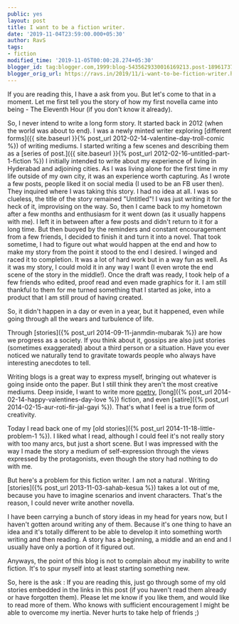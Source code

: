 ```yaml
---
public: yes
layout: post
title: I want to be a fiction writer.
date: '2019-11-04T23:59:00.000+05:30'
author: RavS
tags:
- fiction
modified_time: '2019-11-05T00:00:28.274+05:30'
blogger_id: tag:blogger.com,1999:blog-5435629330016169213.post-1896173755079321140
blogger_orig_url: https://ravs.in/2019/11/i-want-to-be-fiction-writer.html
---
```


If you are reading this, I have a ask from you. But let's come to that in a moment. Let me first tell you the story of how my first novella came into being - The Eleventh Hour (if you don't know it already).

So, I never intend to write a long form story. It started back in 2012 (when the world was about to end). I was a newly minted writer exploring [different forms]({{ site.baseurl }}{% post_url 2012-02-14-valentine-day-troll-comic %}) of writing mediums. I started writing a few scenes and describing them as a [series of post.]({{ site.baseurl }}{% post_url 2012-02-16-untitled-part-1-fiction %}) I initially intended to write about my experience of living in Hyderabad and adjoining cities. As I was living alone for the first time in my life outside of my own city, it was an experience worth capturing.
As I wrote a few posts, people liked it on social media (I used to be an FB user then). They inquired where I was taking this story. I had no idea at all. I was so clueless, the title of the story remained "Untitled"! I was just writing it for the heck of it, improvising on the way. So, then I came back to my hometown after a few months and enthusiasm for it went down (as it usually happens with me). I left it in between after a few posts and didn't return to it for a long time.
But then buoyed by the reminders and constant encouragement from a few friends, I decided to finish it and turn it into a novel. That took sometime, I had to figure out what would happen at the end and how to make my story from the point it stood to the end I desired. I winged and raced it to completion. It was a lot of hard work but in a way fun as well. As it was my story, I could mold it in any way I want (I even wrote the end scene of the story in the middle!). Once the draft was ready, I took help of a few friends who edited, proof read and even made graphics for it. I am still thankful to them for me turned something that I started as joke, into a product that I am still proud of having created.

So, it didn't happen in a day or even in a year, but it happened, even while going through all the wears and turbulence of life.

Through [stories]({% post_url 2014-09-11-janmdin-mubarak %}) are how we progress as a society. If you think about it, gossips are also just stories (sometimes exaggerated) about a third person or a situation. Have you ever noticed we naturally tend to gravitate towards people who always have interesting anecdotes to tell.

Writing blogs is a great way to express myself, bringing out whatever is going inside onto the paper. But I still think they aren't the most creative mediums. Deep inside, I want to write more [poetry](https://1000sher.in/), [long]({% post_url 2014-02-14-happy-valentines-day-love %})  fiction, and even [satire]({% post_url 2014-02-15-aur-roti-fir-jal-gayi %}). That's what I feel is a true form of creativity.

Today I read back one of my [old stories]({% post_url 2014-11-18-little-problem-1 %}). I liked what I read, although I could feel it's not really story with too many arcs, but just a short scene. But I was impressed with the way I made the story a medium of self-expression through the views expressed by the protagonists, even though the story had nothing to do with me.

But here's a problem for this fiction writer. I am not a natural . Writing [stories]({% post_url 2013-11-03-sahab-kesua %}) takes a lot out of me, because you have to imagine scenarios and invent characters. That's the reason, I could never write another novella.

I have been carrying a bunch of story ideas in my head for years now, but I haven't gotten around writing any of them. Because it's one thing to have an idea and it's totally different to be able to develop it into something worth writing and then reading. A story has a beginning, a middle and an end and I usually have only a portion of it figured out.

Anyways, the point of this blog is not to complain about my inability to write fiction. It's to spur myself into at least starting something new.

So, here is the ask : If you are reading this, just go through some of my old stories embedded in the links in this post (if you haven't read them already or have forgotten them). Please let me know if you like them, and would like to read more of them. Who knows with sufficient encouragement I might be able to overcome my inertia. Never hurts to take help of friends ;)
